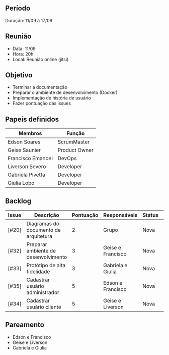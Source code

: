 ## Período
Duração: 11/09 à 17/09


## Reunião
* Data: 11/09
* Hora: 20h
* Local: Reunião online (jitsi)


## Objetivo
* Terminar a documentação
* Preparar o ambiente de desenvolvimento (Docker)
* Implementação de história de usuário 
* Fazer pontuação das issues


## Papeis definidos
| Membros  |  Função  |
| ------------------- | ------------------- |
|  Edson Soares |  ScrumMaster |
|  Geise Saunier |  Product Owner |
|  Francisco Emanoel |  DevOps |
|  Liverson Severo |  Developer |
|  Gabriela Pivetta |  Developer |
|  Giulia Lobo |  Developer |


## Backlog
| Issue | Descrição | Pontuação | Responsáveis | Status | Prioridade |
| ------------------- | ------------------- | ------------------- | ------------------- | ------------------- |------------------- | 
| [#20] |  Diagramas do documento de arquitetura  | 2 | Grupo | Nova | 1
| [#32]  |  Preparar ambiente de desenvolvimento | 3 | Geise e Francisco | Nova | 1
| [#33]  | Protótipo de alta fidelidade  | 3 | Gabriela e Giulia  | Nova | 1
| [#35]  |  Cadastrar usuário administrador | 5 | Edson e Francisco  | Nova | 2
| [#34]  | Cadastrar usuário cliente  | 5 | Geise e Liverson  | Nova | 2 |


## Pareamento
- Edson e Francisco 
- Geise e Liverson 
- Gabriela e Giulia 
